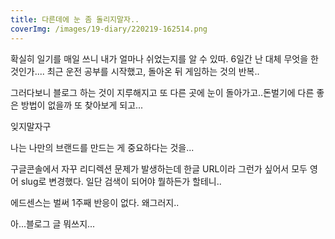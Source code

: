 ```yaml
---
title: 다른데에 눈 좀 돌리지말자..
coverImg: /images/19-diary/220219-162514.png
---
```


확실히 일기를 매일 쓰니 내가 얼마나 쉬었는지를 알 수 있따. 6일간 난 대체 무엇을 한 것인가.... 최근 운전 공부를 시작했고, 돌아온 뒤 게임하는 것의 반복..

<!--more-->

그러다보니 블로그 하는 것이 지루해지고 또 다른 곳에 눈이 돌아가고..돈벌기에 다른 좋은 방법이 없을까 또 찾아보게 되고...

잊지말자구

나는 나만의 브랜드를 만드는 게 중요하다는 것을...

구글콘솔에서 자꾸 리디렉션 문제가 발생하는데 한글 URL이라 그런가 싶어서 모두 영어 slug로 변경했다. 일단 검색이 되어야 뭘하든가 할테니..

에드센스는 벌써 1주째 반응이 없다. 왜그러지..

아...블로그 글 뭐쓰지...

